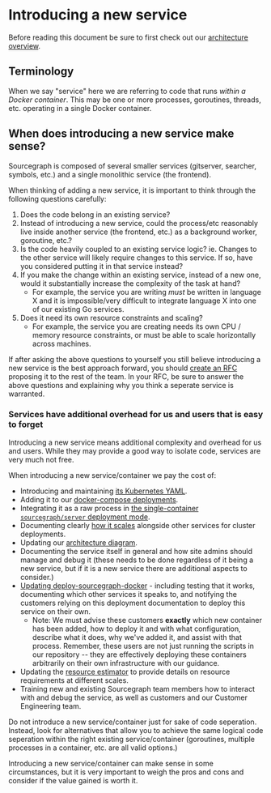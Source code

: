 # Introducing a new service

Before reading this document be sure to first check out our [architecture overview](https://docs.sourcegraph.com/dev/background-information/architecture).

## Terminology

When we say "service" here we are referring to code that runs _within a Docker container_. This may be one or more processes, goroutines, threads, etc. operating in a single Docker container.

## When does introducing a new service make sense?

Sourcegraph is composed of several smaller services (gitserver, searcher, symbols, etc.) and a single monolithic service (the frontend).

When thinking of adding a new service, it is important to think through the following questions carefully:

1. Does the code belong in an existing service?
2. Instead of introducing a new service, could the process/etc reasonably live inside another service (the frontend, etc.) as a background worker, goroutine, etc.?
3. Is the code heavily coupled to an existing service logic? ie. Changes to the other service will likely require changes to this service. If so, have you considered putting it in that service instead?
4. If you make the change within an existing service, instead of a new one, would it substantially increase the complexity of the task at hand?
    - For example, the service you are writing _must_ be written in language X and it is impossible/very difficult to integrate language X into one of our existing Go services.
5. Does it need its own resource constraints and scaling?
   - For example, the service you are creating needs its own CPU / memory resource constraints, or must be able to scale horizontally across machines.

If after asking the above questions to yourself you still believe introducing a new service is the best approach forward, you should [create an RFC](../communication/rfcs/index.md) proposing it to the rest of the team. In your RFC, be sure to answer the above questions and explaining why you think a seperate service is warranted.

### Services have additional overhead for us and users that is easy to forget

Introducing a new service means additional complexity and overhead for us and users. While they may provide a good way to isolate code, services are very much not free.

When introducing a new service/container we pay the cost of:

- Introducing and maintaining [its Kubernetes YAML](https://github.com/sourcegraph/deploy-sourcegraph/tree/master/base).
- Adding it to our [docker-compose deployments](https://github.com/sourcegraph/deploy-sourcegraph-docker/pull/38).
- Integrating it as a raw process in [the single-container `sourcegraph/server` deployment mode](https://github.com/sourcegraph/sourcegraph/tree/master/cmd/server).
- Documenting clearly [how it scales](https://docs.sourcegraph.com/admin/install/kubernetes/scale) alongside other services for cluster deployments.
- Updating our [architecture diagram](https://docs.sourcegraph.com/dev/background-information/architecture).
- Documenting the service itself in general and how site admins should manage and debug it (these needs to be done regardless of it being a new service, but if it is a new service there are additional aspects to consider.)
- [Updating deploy-sourcegraph-docker](https://github.com/sourcegraph/deploy-sourcegraph-docker) - including testing that it works, documenting which other services it speaks to, and notifying the customers relying on this deployment documentation to deploy this service on their own.
  - Note: We must advise these customers **exactly** which new container has been added, how to deploy it and with what configuration, describe what it does, why we've added it, and assist with that process. Remember, these users are not just running the scripts in our repository -- they are effectively deploying these containers arbitrarily on their own infrastructure with our guidance.
 - Updating the [resource estimator](https://docs.sourcegraph.com/admin/install/resource_estimator) to provide details on resource requirements at different scales.
 - Training new and existing Sourcegraph team members how to interact with and debug the service, as well as customers and our Customer Engineering team.

Do not introduce a new service/container just for sake of code seperation. Instead, look for alternatives that allow you to achieve the same logical code seperation within the right existing service/container (goroutines, multiple processes in a container, etc. are all valid options.)

Introducing a new service/container can make sense in some circumstances, but it is very important to weigh the pros and cons and consider if the value gained is worth it.
